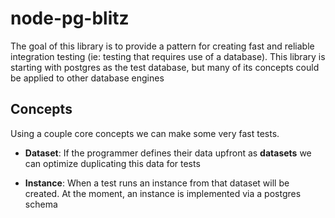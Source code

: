 # node-pg-blitz
The goal of this library is to provide a pattern for creating fast and reliable integration testing (ie: testing
that requires use of a database). This library is starting with postgres as the test database, but many of
its concepts could be applied to other database engines
 
 
## Concepts 
Using a couple core concepts we can make some very fast tests.

- __Dataset__: If the programmer defines their data upfront as __datasets__ we can optimize duplicating
this data for tests

- __Instance__: When a test runs an instance from that dataset will be created. At the moment, an instance is
implemented via a postgres schema

